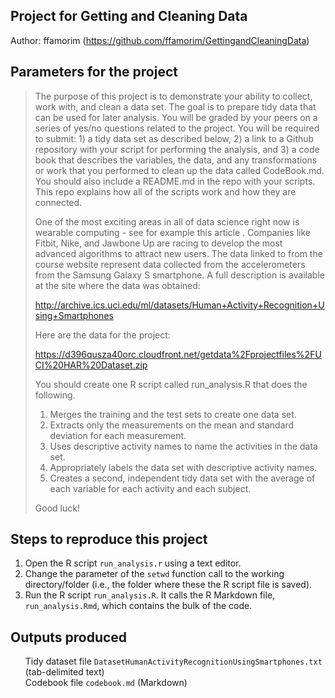 <div id="readme" class="blob instapaper_body">
    <article class="markdown-body entry-content" itemprop="mainContentOfPage"><h1>
<a name="user-content-project-for-getting-and-cleaning-data" class="anchor" href="#project-for-getting-and-cleaning-data"><span class="octicon octicon-link"></span></a>Project for Getting and Cleaning Data</h1>

<p>Author: ffamorim (<a href="https://github.com/ffamorim/GettingandCleaningData">https://github.com/ffamorim/GettingandCleaningData</a>)</p>

<h2>
<a name="user-content-parameters-for-the-project" class="anchor" href="#parameters-for-the-project"><span class="octicon octicon-link"></span></a>Parameters for the project</h2>

<blockquote>
<p>The purpose of this project is to demonstrate your ability to collect, work with, and clean a data set. The goal is to prepare tidy data that can be used for later analysis. You will be graded by your peers on a series of yes/no questions related to the project. You will be required to submit: 1) a tidy data set as described below, 2) a link to a Github repository with your script for performing the analysis, and 3) a code book that describes the variables, the data, and any transformations or work that you performed to clean up the data called CodeBook.md. You should also include a README.md in the repo with your scripts. This repo explains how all of the scripts work and how they are connected.  </p>

<p>One of the most exciting areas in all of data science right now is wearable computing - see for example this article . Companies like Fitbit, Nike, and Jawbone Up are racing to develop the most advanced algorithms to attract new users. The data linked to from the course website represent data collected from the accelerometers from the Samsung Galaxy S smartphone. A full description is available at the site where the data was obtained: </p>

<p><a href="http://archive.ics.uci.edu/ml/datasets/Human+Activity+Recognition+Using+Smartphones">http://archive.ics.uci.edu/ml/datasets/Human+Activity+Recognition+Using+Smartphones</a> </p>

<p>Here are the data for the project: </p>

<p><a href="https://d396qusza40orc.cloudfront.net/getdata%2Fprojectfiles%2FUCI%20HAR%20Dataset.zip">https://d396qusza40orc.cloudfront.net/getdata%2Fprojectfiles%2FUCI%20HAR%20Dataset.zip</a> </p>

<p>You should create one R script called run_analysis.R that does the following. </p>

<ol class="task-list">
<li>Merges the training and the test sets to create one data set.</li>
<li>Extracts only the measurements on the mean and standard deviation for each measurement.</li>
<li>Uses descriptive activity names to name the activities in the data set.</li>
<li>Appropriately labels the data set with descriptive activity names.</li>
<li>Creates a second, independent tidy data set with the average of each variable for each activity and each subject. </li>
</ol>
<p>Good luck!</p>
</blockquote>

<h2>
<a name="user-content-steps-to-reproduce-this-project" class="anchor" href="#steps-to-reproduce-this-project"><span class="octicon octicon-link"></span></a>Steps to reproduce this project</h2>

<ol class="task-list">
<li>Open the R script <code>run_analysis.r</code> using a text editor.</li>
<li>Change the parameter of the <code>setwd</code> function call to the working directory/folder (i.e., the folder where these the R script file is saved).</li>
<li>Run the R script <code>run_analysis.R</code>. It calls the R Markdown file, <code>run_analysis.Rmd</code>, which contains the bulk of the code.</li>
</ol><h2>
<a name="user-content-outputs-produced" class="anchor" href="#outputs-produced"><span class="octicon octicon-link"></span></a>Outputs produced</h2>

<ul class="task-list">
<li>Tidy dataset file <code>DatasetHumanActivityRecognitionUsingSmartphones.txt</code> (tab-delimited text)</li>
<li>Codebook file <code>codebook.md</code> (Markdown)</li>
</ul></article>
  </div>

  </div>
</div>
